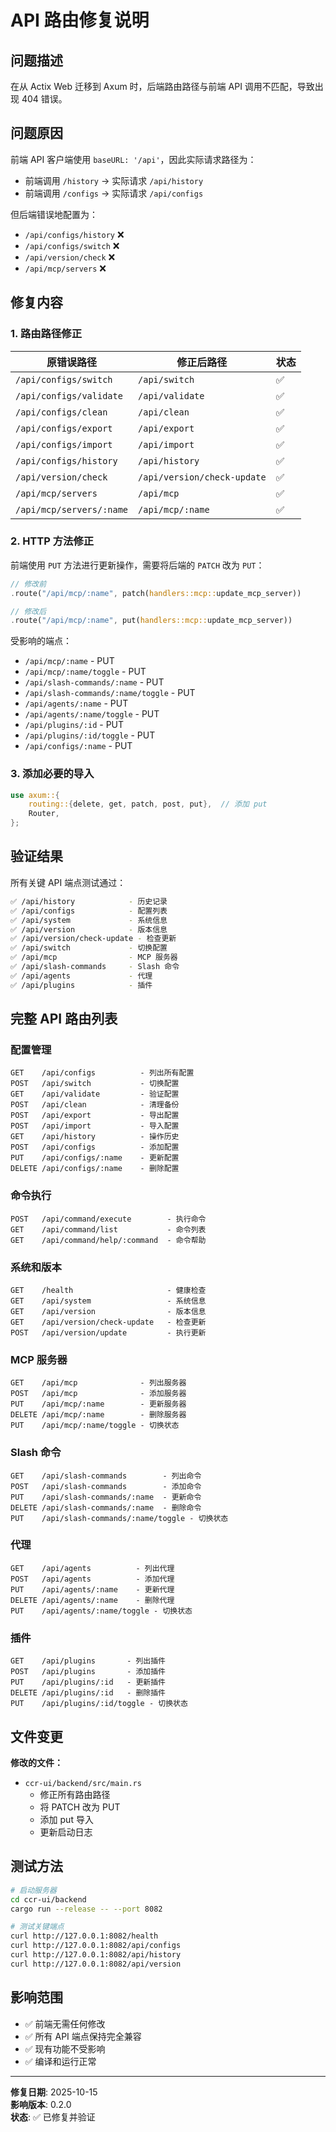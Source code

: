 # API 路由修复说明

## 问题描述

在从 Actix Web 迁移到 Axum 时，后端路由路径与前端 API 调用不匹配，导致出现 404 错误。

## 问题原因

前端 API 客户端使用 `baseURL: '/api'`，因此实际请求路径为：
- 前端调用 `/history` → 实际请求 `/api/history`
- 前端调用 `/configs` → 实际请求 `/api/configs`

但后端错误地配置为：
- `/api/configs/history` ❌
- `/api/configs/switch` ❌
- `/api/version/check` ❌
- `/api/mcp/servers` ❌

## 修复内容

### 1. 路由路径修正

| 原错误路径 | 修正后路径 | 状态 |
|----------|----------|------|
| `/api/configs/switch` | `/api/switch` | ✅ |
| `/api/configs/validate` | `/api/validate` | ✅ |
| `/api/configs/clean` | `/api/clean` | ✅ |
| `/api/configs/export` | `/api/export` | ✅ |
| `/api/configs/import` | `/api/import` | ✅ |
| `/api/configs/history` | `/api/history` | ✅ |
| `/api/version/check` | `/api/version/check-update` | ✅ |
| `/api/mcp/servers` | `/api/mcp` | ✅ |
| `/api/mcp/servers/:name` | `/api/mcp/:name` | ✅ |

### 2. HTTP 方法修正

前端使用 `PUT` 方法进行更新操作，需要将后端的 `PATCH` 改为 `PUT`：

```rust
// 修改前
.route("/api/mcp/:name", patch(handlers::mcp::update_mcp_server))

// 修改后  
.route("/api/mcp/:name", put(handlers::mcp::update_mcp_server))
```

受影响的端点：
- `/api/mcp/:name` - PUT
- `/api/mcp/:name/toggle` - PUT
- `/api/slash-commands/:name` - PUT
- `/api/slash-commands/:name/toggle` - PUT
- `/api/agents/:name` - PUT
- `/api/agents/:name/toggle` - PUT
- `/api/plugins/:id` - PUT
- `/api/plugins/:id/toggle` - PUT
- `/api/configs/:name` - PUT

### 3. 添加必要的导入

```rust
use axum::{
    routing::{delete, get, patch, post, put},  // 添加 put
    Router,
};
```

## 验证结果

所有关键 API 端点测试通过：

```bash
✅ /api/history            - 历史记录
✅ /api/configs            - 配置列表
✅ /api/system             - 系统信息
✅ /api/version            - 版本信息
✅ /api/version/check-update - 检查更新
✅ /api/switch             - 切换配置
✅ /api/mcp                - MCP 服务器
✅ /api/slash-commands     - Slash 命令
✅ /api/agents             - 代理
✅ /api/plugins            - 插件
```

## 完整 API 路由列表

### 配置管理
```
GET    /api/configs          - 列出所有配置
POST   /api/switch           - 切换配置
GET    /api/validate         - 验证配置
POST   /api/clean            - 清理备份
POST   /api/export           - 导出配置
POST   /api/import           - 导入配置
GET    /api/history          - 操作历史
POST   /api/configs          - 添加配置
PUT    /api/configs/:name    - 更新配置
DELETE /api/configs/:name    - 删除配置
```

### 命令执行
```
POST   /api/command/execute        - 执行命令
GET    /api/command/list           - 命令列表
GET    /api/command/help/:command  - 命令帮助
```

### 系统和版本
```
GET    /health                     - 健康检查
GET    /api/system                 - 系统信息
GET    /api/version                - 版本信息
GET    /api/version/check-update   - 检查更新
POST   /api/version/update         - 执行更新
```

### MCP 服务器
```
GET    /api/mcp              - 列出服务器
POST   /api/mcp              - 添加服务器
PUT    /api/mcp/:name        - 更新服务器
DELETE /api/mcp/:name        - 删除服务器
PUT    /api/mcp/:name/toggle - 切换状态
```

### Slash 命令
```
GET    /api/slash-commands        - 列出命令
POST   /api/slash-commands        - 添加命令
PUT    /api/slash-commands/:name  - 更新命令
DELETE /api/slash-commands/:name  - 删除命令
PUT    /api/slash-commands/:name/toggle - 切换状态
```

### 代理
```
GET    /api/agents          - 列出代理
POST   /api/agents          - 添加代理
PUT    /api/agents/:name    - 更新代理
DELETE /api/agents/:name    - 删除代理
PUT    /api/agents/:name/toggle - 切换状态
```

### 插件
```
GET    /api/plugins       - 列出插件
POST   /api/plugins       - 添加插件
PUT    /api/plugins/:id   - 更新插件
DELETE /api/plugins/:id   - 删除插件
PUT    /api/plugins/:id/toggle - 切换状态
```

## 文件变更

**修改的文件：**
- `ccr-ui/backend/src/main.rs`
  - 修正所有路由路径
  - 将 PATCH 改为 PUT
  - 添加 put 导入
  - 更新启动日志

## 测试方法

```bash
# 启动服务器
cd ccr-ui/backend
cargo run --release -- --port 8082

# 测试关键端点
curl http://127.0.0.1:8082/health
curl http://127.0.0.1:8082/api/configs
curl http://127.0.0.1:8082/api/history
curl http://127.0.0.1:8082/api/version
```

## 影响范围

- ✅ 前端无需任何修改
- ✅ 所有 API 端点保持完全兼容
- ✅ 现有功能不受影响
- ✅ 编译和运行正常

---

**修复日期**: 2025-10-15  
**影响版本**: 0.2.0  
**状态**: ✅ 已修复并验证


